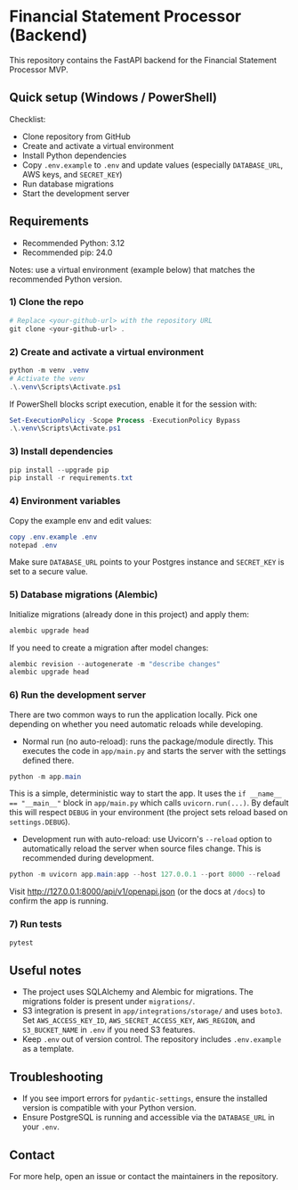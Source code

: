 # Financial Statement Processor (Backend)

This repository contains the FastAPI backend for the Financial Statement Processor MVP.

## Quick setup (Windows / PowerShell)

Checklist:

- Clone repository from GitHub
- Create and activate a virtual environment
- Install Python dependencies
- Copy `.env.example` to `.env` and update values (especially `DATABASE_URL`, AWS keys, and `SECRET_KEY`)
- Run database migrations
- Start the development server

## Requirements

- Recommended Python: 3.12
- Recommended pip: 24.0

Notes: use a virtual environment (example below) that matches the recommended Python version.

### 1) Clone the repo

```powershell
# Replace <your-github-url> with the repository URL
git clone <your-github-url> .
```

### 2) Create and activate a virtual environment

```powershell
python -m venv .venv
# Activate the venv
.\.venv\Scripts\Activate.ps1
```

If PowerShell blocks script execution, enable it for the session with:

```powershell
Set-ExecutionPolicy -Scope Process -ExecutionPolicy Bypass
.\.venv\Scripts\Activate.ps1
```

### 3) Install dependencies

```powershell
pip install --upgrade pip
pip install -r requirements.txt
```

### 4) Environment variables

Copy the example env and edit values:

```powershell
copy .env.example .env
notepad .env
```

Make sure `DATABASE_URL` points to your Postgres instance and `SECRET_KEY` is set to a secure value.

### 5) Database migrations (Alembic)

Initialize migrations (already done in this project) and apply them:

```powershell
alembic upgrade head
```

If you need to create a migration after model changes:

```powershell
alembic revision --autogenerate -m "describe changes"
alembic upgrade head
```

### 6) Run the development server

There are two common ways to run the application locally. Pick one depending on whether you need automatic reloads while developing.

- Normal run (no auto-reload): runs the package/module directly. This executes the code in `app/main.py` and starts the server with the settings defined there.

```powershell
python -m app.main
```

This is a simple, deterministic way to start the app. It uses the `if __name__ == "__main__"` block in `app/main.py` which calls `uvicorn.run(...)`. By default this will respect `DEBUG` in your environment (the project sets reload based on `settings.DEBUG`).

- Development run with auto-reload: use Uvicorn's `--reload` option to automatically reload the server when source files change. This is recommended during development.

```powershell
python -m uvicorn app.main:app --host 127.0.0.1 --port 8000 --reload
```

Visit http://127.0.0.1:8000/api/v1/openapi.json (or the docs at `/docs`) to confirm the app is running.

### 7) Run tests

```powershell
pytest
```

## Useful notes

- The project uses SQLAlchemy and Alembic for migrations. The migrations folder is present under `migrations/`.
- S3 integration is present in `app/integrations/storage/` and uses `boto3`. Set `AWS_ACCESS_KEY_ID`, `AWS_SECRET_ACCESS_KEY`, `AWS_REGION`, and `S3_BUCKET_NAME` in `.env` if you need S3 features.
- Keep `.env` out of version control. The repository includes `.env.example` as a template.

## Troubleshooting

- If you see import errors for `pydantic-settings`, ensure the installed version is compatible with your Python version.
- Ensure PostgreSQL is running and accessible via the `DATABASE_URL` in your `.env`.

## Contact

For more help, open an issue or contact the maintainers in the repository.
